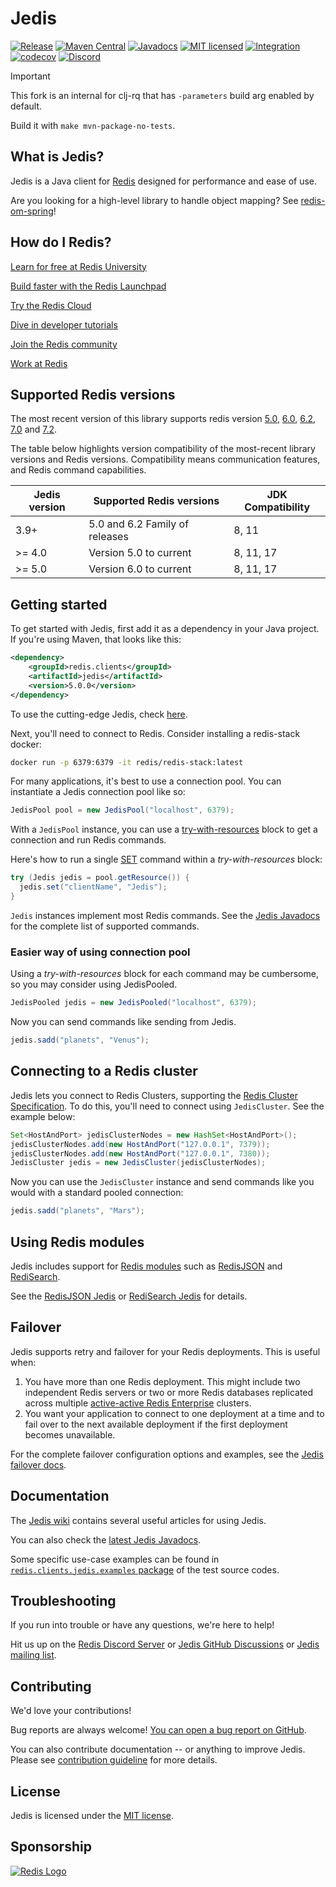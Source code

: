 # Jedis

[![Release](https://img.shields.io/github/release/redis/jedis.svg?sort=semver)](https://github.com/redis/jedis/releases/latest)
[![Maven Central](https://img.shields.io/maven-central/v/redis.clients/jedis.svg)](https://search.maven.org/artifact/redis.clients/jedis)
[![Javadocs](https://www.javadoc.io/badge/redis.clients/jedis.svg)](https://www.javadoc.io/doc/redis.clients/jedis)
[![MIT licensed](https://img.shields.io/badge/license-MIT-blue.svg)](./LICENSE.txt)
[![Integration](https://github.com/redis/jedis/actions/workflows/integration.yml/badge.svg?branch=master)](https://github.com/redis/jedis/actions/workflows/integration.yml)
[![codecov](https://codecov.io/gh/redis/jedis/branch/master/graph/badge.svg?token=pAstxAAjYo)](https://codecov.io/gh/redis/jedis)
[![Discord](https://img.shields.io/discord/697882427875393627?style=flat-square)](https://discord.gg/redis)

> [!IMPORTANT]
> This fork is an internal for clj-rq that has `-parameters` build arg enabled by default.

Build it with `make mvn-package-no-tests`.

## What is Jedis?

Jedis is a Java client for [Redis](https://github.com/redis/redis "Redis") designed for performance and ease of use.

Are you looking for a high-level library to handle object mapping? See [redis-om-spring](https://github.com/redis/redis-om-spring)!

## How do I Redis?

[Learn for free at Redis University](https://university.redis.com/)

[Build faster with the Redis Launchpad](https://launchpad.redis.com/)

[Try the Redis Cloud](https://redis.com/try-free/)

[Dive in developer tutorials](https://developer.redis.com/)

[Join the Redis community](https://redis.com/community/)

[Work at Redis](https://redis.com/company/careers/jobs/)

## Supported Redis versions

The most recent version of this library supports redis version 
[5.0](https://github.com/redis/redis/blob/5.0/00-RELEASENOTES), 
[6.0](https://github.com/redis/redis/blob/6.0/00-RELEASENOTES), 
[6.2](https://github.com/redis/redis/blob/6.2/00-RELEASENOTES), 
[7.0](https://github.com/redis/redis/blob/7.0/00-RELEASENOTES) and 
[7.2](https://github.com/redis/redis/blob/7.2/00-RELEASENOTES).

The table below highlights version compatibility of the most-recent library versions and Redis versions. Compatibility means communication features, and Redis command capabilities.


| Jedis version | Supported Redis versions       | JDK Compatibility |
|---------------|--------------------------------|-------------------|
| 3.9+          | 5.0 and 6.2 Family of releases | 8, 11             |
| >= 4.0        | Version 5.0 to current         | 8, 11, 17         |
| >= 5.0        | Version 6.0 to current         | 8, 11, 17         |

## Getting started

To get started with Jedis, first add it as a dependency in your Java project. If you're using Maven, that looks like this:

```xml
<dependency>
    <groupId>redis.clients</groupId>
    <artifactId>jedis</artifactId>
    <version>5.0.0</version>
</dependency>
```

To use the cutting-edge Jedis, check [here](/docs/jedis-maven.md).

Next, you'll need to connect to Redis. Consider installing a redis-stack docker:

```bash
docker run -p 6379:6379 -it redis/redis-stack:latest
```

For many applications, it's best to use a connection pool. You can instantiate a Jedis connection pool like so:

```java
JedisPool pool = new JedisPool("localhost", 6379);
```

With a `JedisPool` instance, you can use a
[try-with-resources](https://docs.oracle.com/javase/tutorial/essential/exceptions/tryResourceClose.html)
block to get a connection and run Redis commands.

Here's how to run a single [SET](https://redis.io/commands/set) command within a *try-with-resources* block:

```java
try (Jedis jedis = pool.getResource()) {
  jedis.set("clientName", "Jedis");
}
```

`Jedis` instances implement most Redis commands. See the
[Jedis Javadocs](https://www.javadoc.io/doc/redis.clients/jedis/latest/redis/clients/jedis/Jedis.html)
for the complete list of supported commands.

### Easier way of using connection pool

Using a *try-with-resources* block for each command may be cumbersome, so you may consider using JedisPooled.

```java
JedisPooled jedis = new JedisPooled("localhost", 6379);
```

Now you can send commands like sending from Jedis.

```java
jedis.sadd("planets", "Venus");
```

## Connecting to a Redis cluster

Jedis lets you connect to Redis Clusters, supporting the [Redis Cluster Specification](https://redis.io/topics/cluster-spec).
To do this, you'll need to connect using `JedisCluster`. See the example below:

```java
Set<HostAndPort> jedisClusterNodes = new HashSet<HostAndPort>();
jedisClusterNodes.add(new HostAndPort("127.0.0.1", 7379));
jedisClusterNodes.add(new HostAndPort("127.0.0.1", 7380));
JedisCluster jedis = new JedisCluster(jedisClusterNodes);
```

Now you can use the `JedisCluster` instance and send commands like you would with a standard pooled connection:

```java
jedis.sadd("planets", "Mars");
```

## Using Redis modules

Jedis includes support for [Redis modules](https://redis.io/docs/modules/) such as
[RedisJSON](https://oss.redis.com/redisjson/) and [RediSearch](https://oss.redis.com/redisearch/).

See the [RedisJSON Jedis](docs/redisjson.md) or [RediSearch Jedis](docs/redisearch.md) for details.

## Failover

Jedis supports retry and failover for your Redis deployments. This is useful when:

1. You have more than one Redis deployment. This might include two independent Redis servers or two or more Redis databases replicated across multiple [active-active Redis Enterprise](https://docs.redis.com/latest/rs/databases/active-active/) clusters.
2. You want your application to connect to one deployment at a time and to fail over to the next available deployment if the first deployment becomes unavailable.

For the complete failover configuration options and examples, see the [Jedis failover docs](docs/failover.md).

## Documentation

The [Jedis wiki](http://github.com/redis/jedis/wiki) contains several useful articles for using Jedis.

You can also check the [latest Jedis Javadocs](https://www.javadoc.io/doc/redis.clients/jedis/latest/index.html).

Some specific use-case examples can be found in [`redis.clients.jedis.examples`
package](src/test/java/redis/clients/jedis/examples/) of the test source codes.

## Troubleshooting

If you run into trouble or have any questions, we're here to help!

Hit us up on the [Redis Discord Server](http://discord.gg/redis) or 
[Jedis GitHub Discussions](https://github.com/redis/jedis/discussions) or 
[Jedis mailing list](http://groups.google.com/group/jedis_redis).

## Contributing

We'd love your contributions!

Bug reports are always welcome! [You can open a bug report on GitHub](https://github.com/redis/jedis/issues/new).

You can also contribute documentation -- or anything to improve Jedis. Please see
[contribution guideline](https://github.com/redis/jedis/blob/master/.github/CONTRIBUTING.md) for more details.

## License

Jedis is licensed under the [MIT license](https://github.com/redis/jedis/blob/master/LICENSE).

## Sponsorship

[![Redis Logo](redis-logo-full-color-rgb.png)](https://redis.com/)
